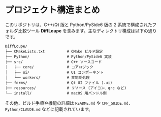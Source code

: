 # プロジェクト構造まとめ

このリポジトリは、C++/Qt 版と Python/PySide6 版の 2 系統で構成されたフォルダ比較ツール **DiffLoupe** を含みます。主なディレクトリ構成は以下の通りです。

```
DiffLoupe/
├── CMakeLists.txt          # CMake ビルド設定
├── Python/                 # Python/PySide6 実装
├── src/                    # C++ ソースコード
│   ├── core/               # コアロジック
│   ├── ui/                 # UI コンポーネント
│   └── workers/            # 非同期処理
├── forms/                  # Qt UI ファイル (.ui)
├── resources/              # リソース (アイコン、qrc など)
└── install/                # macOS 用バンドル例
```

その他、ビルド手順や機能の詳細は `README.md` や `CPP_GUIDE.md`、`Python/CLAUDE.md` などに記載されています。
